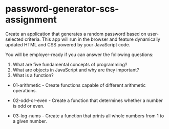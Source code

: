 # password-generator-scs-assignment
Create an application that generates a random password based on user-selected criteria. This app will run in the browser and feature dynamically updated HTML and CSS powered by your JavaScript code.

You will be employer-ready if you can answer the following questions:
1. What are five fundamental concepts of programming?
2. What are objects in JavaScript and why are they important?
3. What is a function?


* 01-arithmetic - Create functions capable of different arithmetic operations.

* 02-odd-or-even - Create a function that determines whether a number is odd or even.

* 03-log-nums - Create a function that prints all whole numbers from 1 to a given number.

